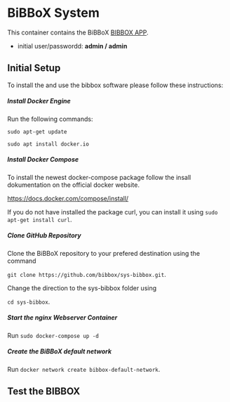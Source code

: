 # BiBBoX System

This container contains the BiBBoX [BIBBOX APP](http://bibbox.readthedocs.io/en/latest/admin-documentation/ "BIBBOX App Store"). 

* initial user/passwordd: **admin / admin**

## Initial Setup

To install the and use the bibbox software please follow these instructions:

##### Install Docker Engine

Run the following commands:

`sudo apt-get update`

`sudo apt install docker.io`

##### Install Docker Compose

To install the newest docker-compose package follow the insall dokumentation on the official docker website.

https://docs.docker.com/compose/install/

If you do not have installed the package curl, you can install it using `sudo apt-get install curl`.

##### Clone GitHub Repository

Clone the BiBBoX repository to your prefered destination using the command

`git clone https://github.com/bibbox/sys-bibbox.git`.

Change the direction to the sys-bibbox folder using

`cd sys-bibbox`.

##### Start the nginx Webserver Container

Run `sudo docker-compose up -d`

##### Create the BiBBoX default network

Run `docker network create bibbox-default-network`.

## Test the BIBBOX


